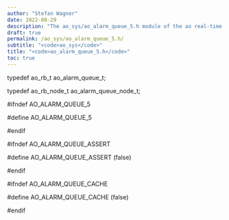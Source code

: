 ```yaml
---
author: "Stefan Wagner"
date: 2022-08-29
description: "The ao_sys/ao_alarm_queue_5.h module of the ao real-time operating system."
draft: true
permalink: /ao_sys/ao_alarm_queue_5.h/ 
subtitle: "<code>ao_sys</code>"
title: "<code>ao_alarm_queue_5.h</code>"
toc: true
---
```


typedef ao_rb_t                 ao_alarm_queue_t;

typedef ao_rb_node_t            ao_alarm_queue_node_t;

#ifndef AO_ALARM_QUEUE_5

#define AO_ALARM_QUEUE_5

#endif

#ifndef AO_ALARM_QUEUE_ASSERT

#define AO_ALARM_QUEUE_ASSERT   (false)

#endif

#ifndef AO_ALARM_QUEUE_CACHE

#define AO_ALARM_QUEUE_CACHE    (false)

#endif

